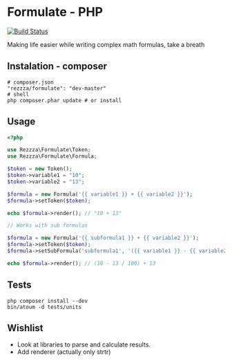 Formulate - PHP
===============

[![Build Status](https://secure.travis-ci.org/rezzza/Formulate.png)](http://travis-ci.org/rezzza/Formulate)

Making life easier while writing complex math formulas, take a breath

## Instalation - composer

```
# composer.json
"rezzza/formulate": "dev-master"
# shell
php composer.phar update # or install
```

## Usage

```php
<?php

use Rezzza\Formulate\Token;
use Rezzza\Formulate\Formula;

$token = new Token();
$token->variable1 = "10";
$token->variable2 = "13";

$formula = new Formula('{{ variable1 }} + {{ variable2 }}');
$formula->setToken($token);

echo $formula->render(); // "10 + 13"

// Works with sub formulas

$formula = new Formula('{{ subformula1 }} + {{ variable2 }}');
$formula->setToken($token);
$formula->setSubFormula('subformula1', '({{ variable1 }} - {{ variable2 }} / 100)');

echo $formula->render(); // (10 - 13 / 100) + 13
```

## Tests

```shell
php composer install --dev
bin/atoum -d tests/units
```

## Wishlist

- Look at libraries to parse and calculate results.
- Add renderer (actually only strtr)

